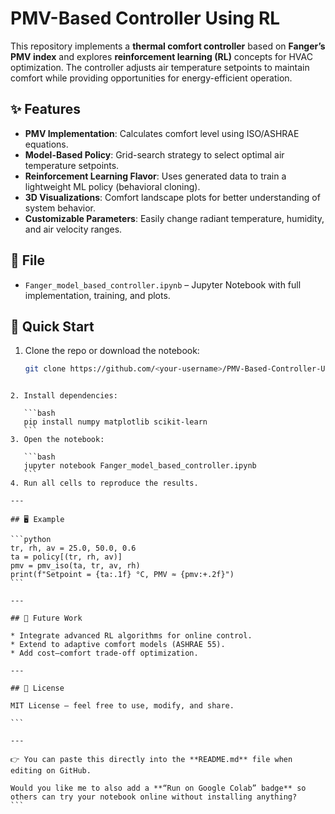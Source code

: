# PMV-Based Controller Using RL

This repository implements a **thermal comfort controller** based on **Fanger’s PMV index** and explores **reinforcement learning (RL)** concepts for HVAC optimization. The controller adjusts air temperature setpoints to maintain comfort while providing opportunities for energy-efficient operation.

## ✨ Features
- **PMV Implementation**: Calculates comfort level using ISO/ASHRAE equations.  
- **Model-Based Policy**: Grid-search strategy to select optimal air temperature setpoints.  
- **Reinforcement Learning Flavor**: Uses generated data to train a lightweight ML policy (behavioral cloning).  
- **3D Visualizations**: Comfort landscape plots for better understanding of system behavior.  
- **Customizable Parameters**: Easily change radiant temperature, humidity, and air velocity ranges.

## 📂 File
- `Fanger_model_based_controller.ipynb` – Jupyter Notebook with full implementation, training, and plots.

## 🚀 Quick Start
1. Clone the repo or download the notebook:
   ```bash
   git clone https://github.com/<your-username>/PMV-Based-Controller-Using-RL.git
````

2. Install dependencies:

   ```bash
   pip install numpy matplotlib scikit-learn
   ```
3. Open the notebook:

   ```bash
   jupyter notebook Fanger_model_based_controller.ipynb
   ```
4. Run all cells to reproduce the results.

---

## 🖥 Example

```python
tr, rh, av = 25.0, 50.0, 0.6
ta = policy[(tr, rh, av)]
pmv = pmv_iso(ta, tr, av, rh)
print(f"Setpoint = {ta:.1f} °C, PMV ≈ {pmv:+.2f}")
```

---

## 🔮 Future Work

* Integrate advanced RL algorithms for online control.
* Extend to adaptive comfort models (ASHRAE 55).
* Add cost–comfort trade-off optimization.

---

## 📜 License

MIT License – feel free to use, modify, and share.

```

---

👉 You can paste this directly into the **README.md** file when editing on GitHub.  

Would you like me to also add a **“Run on Google Colab” badge** so others can try your notebook online without installing anything?
```
